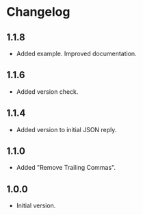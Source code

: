 # Changelog

## 1.1.8

- Added example. Improved documentation.

## 1.1.6

- Added version check.

## 1.1.4

- Added version to initial JSON reply.

## 1.1.0

- Added "Remove Trailing Commas".

## 1.0.0

- Initial version.
